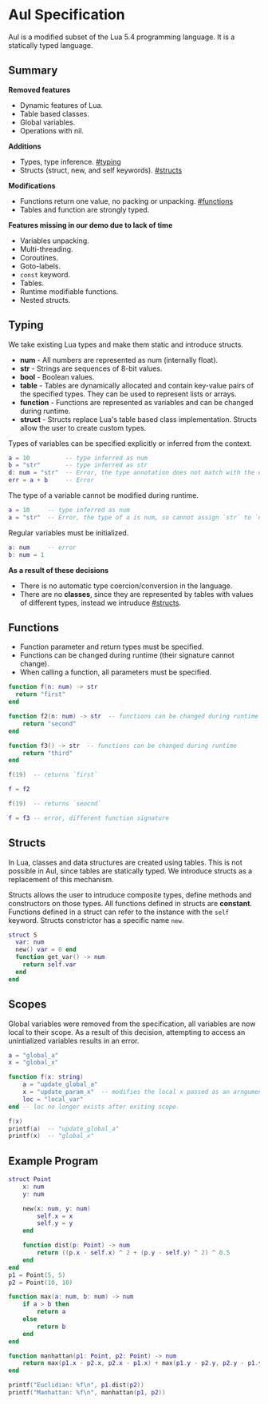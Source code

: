 # Aul Specification
Aul is a modified subset of the Lua 5.4 programming language. It is a statically typed language.

## Summary
**Removed features**  
- Dynamic features of Lua.
- Table based classes.  
- Global variables.
- Operations with nil.

**Additions**
- Types, type inference. [#typing](#Typing)
- Structs (struct, new, and self keywords). [#structs](#Structs)

**Modifications**
- Functions return one value, no packing or unpacking. [#functions](#Functions)
- Tables and function are strongly typed.

**Features missing in our demo due to lack of time**
- Variables unpacking.
- Multi-threading.
- Coroutines.
- Goto-labels.
- `const` keyword.
- Tables.
- Runtime modifiable functions.
- Nested structs.

## Typing
We take existing Lua types and make them static and
introduce structs.
- **num** - All numbers are represented as num (internally float).
- **str** - Strings are sequences of 8-bit values.
- **bool** - Boolean values.
- **table** - Tables are dynamically allocated and contain key-value pairs of the specified types. They can be used to represent lists or arrays.
- **function** - Functions are represented as variables and can be changed during runtime.
- **struct** - Structs replace Lua's table based class implementation. Structs allow the user to create custom types.

Types of variables can be specified explicitly or inferred from the context.
```lua
a = 10          -- type inferred as num
b = "str"       -- type inferred as str
d: num = "str"  -- Error, the type annotation does not match with the expression type
err = a + b     -- Error
```

The type of a variable cannot be modified during runtime.
```lua
a = 10     -- type inferred as num
a = "str"  -- Error, the type of a is num, so cannot assign `str` to `num`
```

Regular variables must be initialized.
```lua
a: num     -- error
b: num = 1
```

**As a result of these decisions**
- There is no automatic type coercion/conversion in the language.
- There are no **classes**, since they are represented by tables with values of different types, instead we intruduce [#structs](#Structs).

## Functions
- Function parameter and return types must be specified.
- Functions can be changed during runtime (their signature cannot change).
- When calling a function, all parameters must be specified.

```lua
function f(n: num) -> str
  return "first"
end

function f2(n: num) -> str  -- functions can be changed during runtime
    return "second"
end

function f3() -> str  -- functions can be changed during runtime
    return "third"
end

f(19)  -- returns `first`

f = f2

f(19)  -- returns `seocnd`

f = f3 -- error, different function signature
```

## Structs
In Lua, classes and data structures are created using tables. This is not possible in Aul, since tables are statically typed. We introduce structs as a replacement of this mechanism.

Structs allows the user to intruduce composite types,  define methods and constructors on those types. All functions defined in structs are **constant**. Functions defined in a struct can refer to the instance with the `self` keyword. Structs constrictor has a specific name `new`.
```lua
struct S 
  var: num 
  new() var = 0 end
  function get_var() -> num
    return self.var
  end
end
```

## Scopes
Global variables were removed from the specification, all variables are now local to their scope. As a result of this decision, attempting to access an unintialized variables results in an error.
```lua
a = "global_a"
x = "global_x"

function f(x: string)
    a = "update_global_a"
    x = "update_param_x"  -- modifies the local x passed as an arngument
    loc = "local_var"
end -- loc no longer exists after exiting scope

f(x)
printf(a)  -- "update_global_a"
printf(x)  -- "global_x"
```

## Example Program
```lua
struct Point
    x: num
    y: num

    new(x: num, y: num)
        self.x = x
        self.y = y
    end

    function dist(p: Point) -> num
        return ((p.x - self.x) ^ 2 + (p.y - self.y) ^ 2) ^ 0.5
    end
end
p1 = Point(5, 5)
p2 = Point(10, 10)

function max(a: num, b: num) -> num
    if a > b then
        return a
    else
        return b
    end
end

function manhattan(p1: Point, p2: Point) -> num
    return max(p1.x - p2.x, p2.x - p1.x) + max(p1.y - p2.y, p2.y - p1.y)
end

printf("Euclidian: %f\n", p1.dist(p2))
printf("Manhattan: %f\n", manhattan(p1, p2))
```
